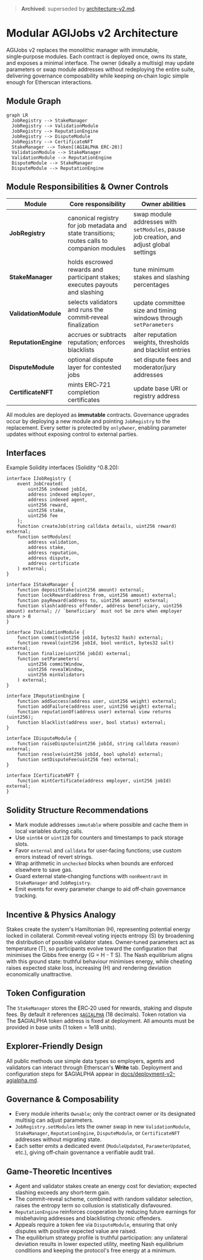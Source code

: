 > **Archived**: superseded by [architecture-v2.md](../architecture-v2.md).

# Modular AGIJobs v2 Architecture

AGIJobs v2 replaces the monolithic manager with immutable, single‑purpose modules. Each contract is deployed once, owns its
state, and exposes a minimal interface. The owner (ideally a multisig) may update parameters or swap module addresses without
redeploying the entire suite, delivering governance composability while keeping on‑chain logic simple enough for Etherscan
interactions.

## Module Graph

```mermaid
graph LR
  JobRegistry --> StakeManager
  JobRegistry --> ValidationModule
  JobRegistry --> ReputationEngine
  JobRegistry --> DisputeModule
  JobRegistry --> CertificateNFT
  StakeManager --> Token[(AGIALPHA ERC‑20)]
  ValidationModule --> StakeManager
  ValidationModule --> ReputationEngine
  DisputeModule --> StakeManager
  DisputeModule --> ReputationEngine
```

## Module Responsibilities & Owner Controls

| Module               | Core responsibility                                                                          | Owner abilities                                                                         |
| -------------------- | -------------------------------------------------------------------------------------------- | --------------------------------------------------------------------------------------- |
| **JobRegistry**      | canonical registry for job metadata and state transitions; routes calls to companion modules | swap module addresses with `setModules`, pause job creation, and adjust global settings |
| **StakeManager**     | holds escrowed rewards and participant stakes; executes payouts and slashing                 | tune minimum stakes and slashing percentages                                            |
| **ValidationModule** | selects validators and runs the commit‑reveal finalization                                   | update committee size and timing windows through `setParameters`                        |
| **ReputationEngine** | accrues or subtracts reputation; enforces blacklists                                         | alter reputation weights, thresholds and blacklist entries                              |
| **DisputeModule**    | optional dispute layer for contested jobs                                                    | set dispute fees and moderator/jury addresses                                           |
| **CertificateNFT**   | mints ERC‑721 completion certificates                                                        | update base URI or registry address                                                     |

All modules are deployed as **immutable** contracts. Governance upgrades occur by deploying a new module and pointing `JobRegistry` to the replacement. Every setter is protected by `onlyOwner`, enabling parameter updates without exposing control to external parties.

## Interfaces

Example Solidity interfaces (Solidity ^0.8.20):

```solidity
interface IJobRegistry {
    event JobCreated(
        uint256 indexed jobId,
        address indexed employer,
        address indexed agent,
        uint256 reward,
        uint256 stake,
        uint256 fee
    );
    function createJob(string calldata details, uint256 reward) external;
    function setModules(
        address validation,
        address stake,
        address reputation,
        address dispute,
        address certificate
    ) external;
}

interface IStakeManager {
    function depositStake(uint256 amount) external;
    function lockReward(address from, uint256 amount) external;
    function payReward(address to, uint256 amount) external;
    function slash(address offender, address beneficiary, uint256 amount) external; // `beneficiary` must not be zero when employer share > 0
}

interface IValidationModule {
    function commit(uint256 jobId, bytes32 hash) external;
    function reveal(uint256 jobId, bool verdict, bytes32 salt) external;
    function finalize(uint256 jobId) external;
    function setParameters(
        uint256 commitWindow,
        uint256 revealWindow,
        uint256 minValidators
    ) external;
}

interface IReputationEngine {
    function addSuccess(address user, uint256 weight) external;
    function addFailure(address user, uint256 weight) external;
    function reputationOf(address user) external view returns (uint256);
    function blacklist(address user, bool status) external;
}

interface IDisputeModule {
    function raiseDispute(uint256 jobId, string calldata reason) external;
    function resolve(uint256 jobId, bool uphold) external;
    function setDisputeFee(uint256 fee) external;
}

interface ICertificateNFT {
    function mintCertificate(address employer, uint256 jobId) external;
}
```

## Solidity Structure Recommendations

- Mark module addresses `immutable` where possible and cache them in local variables during calls.
- Use `uint64` or `uint128` for counters and timestamps to pack storage slots.
- Favor `external` and `calldata` for user‑facing functions; use custom errors instead of revert strings.
- Wrap arithmetic in `unchecked` blocks when bounds are enforced elsewhere to save gas.
- Guard external state‑changing functions with `nonReentrant` in `StakeManager` and `JobRegistry`.
- Emit events for every parameter change to aid off‑chain governance tracking.

## Incentive & Physics Analogy

Stakes create the system's Hamiltonian \(H\), representing potential energy locked in collateral. Commit‑reveal voting injects
entropy \(S\) by broadening the distribution of possible validator states. Owner‑tuned parameters act as temperature \(T\), so
participants evolve toward the configuration that minimises the Gibbs free energy \(G = H - T S\). The Nash equilibrium aligns
with this ground state: truthful behaviour minimises energy, while cheating raises expected stake loss, increasing \(H\) and
rendering deviation economically unattractive.

## Token Configuration

The `StakeManager` stores the ERC‑20 used for rewards, staking and dispute fees. By default it references
[`$AGIALPHA`](https://etherscan.io/address/0xA61a3B3a130a9c20768EEBF97E21515A6046a1fA) (18 decimals). Token rotation via
The $AGIALPHA token address is fixed at deployment. All amounts must be provided in base units
(1 token = 1e18 units).

## Explorer‑Friendly Design

All public methods use simple data types so employers, agents and validators can interact through Etherscan's **Write** tab.
Deployment and configuration steps for $AGIALPHA appear in [docs/deployment-v2-agialpha.md](deployment-v2-agialpha.md).

## Governance & Composability

- Every module inherits `Ownable`; only the contract owner or its designated multisig can adjust parameters.
- `JobRegistry.setModules` lets the owner swap in new `ValidationModule`, `StakeManager`, `ReputationEngine`, `DisputeModule`,
  or `CertificateNFT` addresses without migrating state.
- Each setter emits a dedicated event (`ModuleUpdated`, `ParameterUpdated`, etc.), giving off‑chain governance a verifiable
  audit trail.

## Game‑Theoretic Incentives

- Agent and validator stakes create an energy cost for deviation; expected slashing exceeds any short‑term gain.
- The commit–reveal scheme, combined with random validator selection, raises the entropy term so collusion is statistically
  disfavoured.
- `ReputationEngine` reinforces cooperation by reducing future earnings for misbehaving addresses and blacklisting chronic
  offenders.
- Appeals require a token fee via `DisputeModule`, ensuring that only disputes with positive expected value are raised.
- The equilibrium strategy profile is truthful participation: any unilateral deviation results in lower expected utility, meeting
  Nash equilibrium conditions and keeping the protocol's free energy at a minimum.
